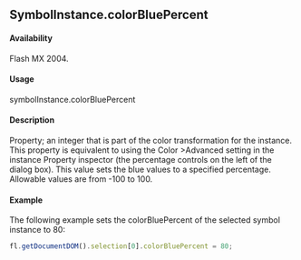 ## SymbolInstance.colorBluePercent

#### Availability

Flash MX 2004.

#### Usage

symbolInstance.colorBluePercent

#### Description

Property; an integer that is part of the color transformation for the instance. This property is equivalent to using the Color >Advanced setting in the instance Property inspector (the percentage controls on the left of the dialog box). This value sets the blue values to a specified percentage. Allowable values are from -100 to 100.

#### Example

The following example sets the colorBluePercent of the selected symbol instance to 80:

```javascript
fl.getDocumentDOM().selection[0].colorBluePercent = 80;
```
